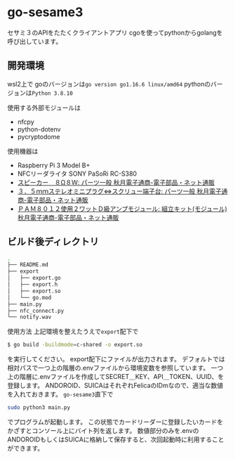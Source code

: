 # go-sesame3
セサミ３のAPIをたたくクライアントアプリ
cgoを使ってpythonからgolangを呼び出しています。

## 開発環境
wsl2上で
goのバージョンは`go version go1.16.6 linux/amd64`
pythonのバージョンは`Python 3.8.10`

使用する外部モジュールは
- nfcpy
- python-dotenv
- pycryptodome

使用機器は
- Raspberry Pi 3 Model B+
- NFCリーダライタ SONY PaSoRi RC-S380
- [スピーカー　８Ω８Ｗ: パーツ一般 秋月電子通商\-電子部品・ネット通販](https://akizukidenshi.com/catalog/g/gP-03285/)
- [３．５ｍｍステレオミニプラグ⇔スクリュー端子台: パーツ一般 秋月電子通商\-電子部品・ネット通販](https://akizukidenshi.com/catalog/g/gC-08853/)
- [ＰＡＭ８０１２使用２ワットＤ級アンプモジュール: 組立キット\(モジュール\) 秋月電子通商\-電子部品・ネット通販](https://akizukidenshi.com/catalog/g/gK-08217/)

## ビルド後ディレクトリ
```bash
.
├── README.md
├── export
│   ├── export.go
│   ├── export.h
│   ├── export.so
│   └── go.mod
├── main.py
├── nfc_connect.py
└── notify.wav
```

使用方法
上記環境を整えたうえで`export`配下で
```bash
$ go build -buildmode=c-shared -o export.so
```
を実行してください。
export配下にファイルが出力されます。
デフォルトでは相対パスで一つ上の階層の.envファイルから環境変数を参照しています。
一つ上の階層に.envファイルを作成してSECRET＿KEY、API＿TOKEN、UUID、を登録します。
ANDOROID、SUICAはそれぞれFelicaのIDmなので、適当な数値を入れておきます。
`go-sesame3`直下で
```bash
sudo python3 main.py
```
でプログラムが起動します。
この状態でカードリーダーに登録したいカードをかざすとコンソール上にバイト列を返します。
数値部分のみを.envのANDOROIDもしくはSUICAに格納して保存すると、次回起動時に利用することができます。
